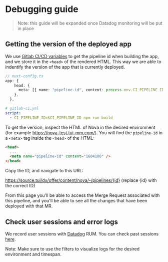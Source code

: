 # Debugging guide

> Note: this guide will be expanded once Datadog monitoring will be put in place

## Getting the version of the deployed app

We use [Gitlab CI/CD variables](https://docs.gitlab.com/ee/ci/variables/#predefined-cicd-variables) to get the pipeline id when building the app, and we store it in the `<head>` of the rendered HTML. This way we are able to indentify the version of the app that is currently deployed.

```ts
// nuxt-config.ts
app: {
    head: {
      meta: [{ name: "pipeline-id", content: process.env.CI_PIPELINE_ID }],
    },
  },
```

```yaml
# gitlab-ci.yml
script:
  - CI_PIPELINE_ID=$CI_PIPELINE_ID npm run build
```

To get the version, inspect the HTML of Nova in the desired environment (for example https://nova-test.tui-mm.com/). You will find the `pipeline-id` in a `<meta>` tag inside the `<head>` of the HTML:

```html
<head>
  ...
  <meta name="pipeline-id" content="1604100" />
</head>
```

Copy the ID, and navigate to this URL:

https://source.tui/dx/offer/content/nova/-/pipelines/{id} (replace {id} with the correct ID)

From this page you'll be able to access the Merge Request associated with this pipeline, and you'll be able to see all the changes that have been deployed with that MR.

## Check user sessions and error logs

We record user sessions with [Datadog](https://www.datadoghq.com/) RUM. You can check past sessions [here](https://app.datadoghq.com/rum/explorer?query=%40type%3Asession%20%40application.id%3A0884692d-b516-4019-898f-58b23d9c95ba&cols=&from_ts=1681302575331&to_ts=1681306175331&live=true).

Note: Make sure to use the filters to visualize logs for the desired environment and timespan.
